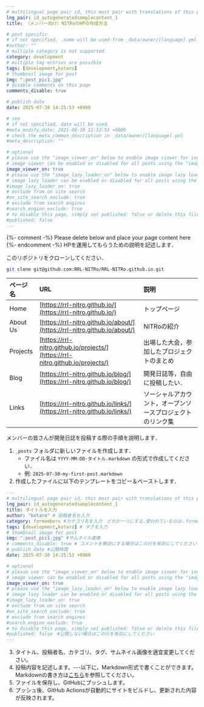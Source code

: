 ```yaml
---
# multilingual page pair id, this must pair with translations of this page. (This name must be unique)
lng_pair: id_autogeneratedsamplecontent_1
title: （メンバー向け）NITRoのHPの作成方法

# post specific
# if not specified, .name will be used from _data/owner/[language].yml
#author: ""
# multiple category is not supported
category: development
# multiple tag entries are possible
tags: [development,kotaro]
# thumbnail image for post
img: ":post_pic1.jpg"
# disable comments on this page
comments_disable: true

# publish date
date: 2025-07-30 14:25:53 +0900

# seo
# if not specified, date will be used.
#meta_modify_date: 2021-08-10 11:32:53 +0900
# check the meta_common_description in _data/owner/[language].yml
#meta_description: ""

# optional
# please use the "image_viewer_on" below to enable image viewer for individual pages or posts (_posts/ or [language]/_posts folders).
# image viewer can be enabled or disabled for all posts using the "image_viewer_posts: true" setting in _data/conf/main.yml.
image_viewer_on: true
# please use the "image_lazy_loader_on" below to enable image lazy loader for individual pages or posts (_posts/ or [language]/_posts folders).
# image lazy loader can be enabled or disabled for all posts using the "image_lazy_loader_posts: true" setting in _data/conf/main.yml.
#image_lazy_loader_on: true
# exclude from on site search
#on_site_search_exclude: true
# exclude from search engines
#search_engine_exclude: true
# to disable this page, simply set published: false or delete this file
#published: false
---
```

{%- comment -%} Please delete below and place your page content here {%- endcomment -%}
HPを運用してもらうための説明を記述します．

このリポジトリをクローンしてください．

```bash
git clone git@github.com:RRL-NITRo/RRL-NITRo.github.io.git
```

| ページ名 | URL                                                                         | 説明                                                       |
| :------- | :-------------------------------------------------------------------------- | :--------------------------------------------------------- |
| Home     | [https://rrl-nitro.github.io/](https://rrl-nitro.github.io/)                   | トップページ                                               |
| About Us | [https://rrl-nitro.github.io/about/](https://rrl-nitro.github.io/about/)       | NITRoの紹介                                                |
| Projects | [https://rrl-nitro.github.io/projects/](https://rrl-nitro.github.io/projects/) | 出場した大会，参加したプロジェクトのまとめ                 |
| Blog     | [https://rrl-nitro.github.io/blog/](https://rrl-nitro.github.io/blog/)         | 開発日誌等，自由に投稿したい．                             |
| Links    | [https://rrl-nitro.github.io/links/](https://rrl-nitro.github.io/links/)       | ソーシャルアカウント，オープンソースプロジェクトのリンク集 |

メンバーの皆さんが開発日誌を投稿する際の手順を説明します．

1. `_posts` フォルダに新しいファイルを作成します．
   - ファイル名は `YYYY-MM-DD-タイトル.markdown` の形式で作成してください．
   - 例: `2025-07-30-my-first-post.markdown`
2. 作成したファイルに以下のテンプレートをコピー＆ペーストします．
```YAML
---
# multilingual page pair id, this must pair with translations of this page. (This name must be unique)
lng_pair: id_autogeneratedsamplecontent_1
title: タイトルを入力
author: "kotaro" # 投稿者名を入力
category: formembers #カテゴリ名を入力　どれか一つにする.使われているのは，formembers, blog, announcements
tags: [development,kotaro] # タグを入力
# thumbnail image for post
img: ":post_pic1.jpg" #サムネイル画像
# comments_disable: true # コメントを無効にする場合はこの行を有効にしてください
# publish date #公開時間
date: 2025-07-30 14:25:53 +0900 

# optional
# please use the "image_viewer_on" below to enable image viewer for individual pages or posts (_posts/ or [language]/_posts folders).
# image viewer can be enabled or disabled for all posts using the "image_viewer_posts: true" setting in _data/conf/main.yml.
image_viewer_on: true
# please use the "image_lazy_loader_on" below to enable image lazy loader for individual pages or posts (_posts/ or [language]/_posts folders).
# image lazy loader can be enabled or disabled for all posts using the "image_lazy_loader_posts: true" setting in _data/conf/main.yml.
#image_lazy_loader_on: true
# exclude from on site search
#on_site_search_exclude: true
# exclude from search engines
#search_engine_exclude: true
# to disable this page, simply set published: false or delete this file
#published: false　#公開しない場合はこの行を有効にしてください
---
```
3. タイトル、投稿者名、カテゴリ、タグ、サムネイル画像を適宜変更してください。
4. 投稿内容を記述します。---以下に，Markdown形式で書くことができます。Markdownの書き方は[こちら](https://www.markdownguide.org/basic-syntax/)を参照してください。
5. ファイルを保存し、GitHubにプッシュします。
6. プッシュ後、GitHub Actionsが自動的にサイトをビルドし、更新された内容が反映されます。



<!-- {%- include util/auto-content-generator.liquid -%} -->

<!-- outline-start -->

<!-- {{ website_info_text_first }} -->

<!-- outline-end -->

<!-- {{ website_info_text_second }} -->
